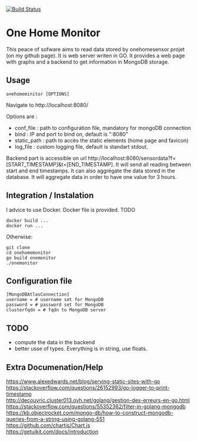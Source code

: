 [![Build Status](https://travis-ci.org/LeadTheSalt/one_home_monitor.svg?branch=master)](https://travis-ci.org/LeadTheSalt/one_home_monitor)

# One Home Monitor 
This peace of sofware aims to read data stored by onehomesensor projet (on my github page). It is web server writen in GO. It provides a web page with graphs and a backend to get information in MongoDB storage. 

## Usage 
```
onehomeminitor [OPTIONS]
```
Navigate to http://localhost:8080/

Options are :
  * conf_file : path to configuration file, mandatory for mongoDB connection
  * bind : IP and port to bind on, default is ":8080"
  * static_path : path to accès the static elements (home page and favicon)
  * log_file : custom logging file, default is standart stdout.

Backend part is accessible on url  http://localhost:8080/sensordata?f=[START_TIMESTAMP]&t=[END_TIMESTAMP]. It will send all reading between start and end timestamps. 
It can also aggrégate the data stored in the database. It will aggregate data in order to have one value for 3 hours. 

## Integration / Instalation
I advice to use Docker. Docker file is provided. TODO
```
docker build ...
docker run ... 
```

Otherwise:
```
git clone 
cd onehomemonitor
go build onemonitor 
./onemonitor
```

## Configuration file 
```
[MongoDBAtlasConnection]
username = # username set for MongoDB
password = # password set for MongoDB
clusterfqdn = # fqdn to MongoDB server 

```

## TODO
  * compute the data in the backend 
  * better usse of types. Everything is in string, use floats.

## Extra Documenation/Help
https://www.alexedwards.net/blog/serving-static-sites-with-go  
https://stackoverflow.com/questions/26152993/go-logger-to-print-timestamp  
http://decouvric.cluster013.ovh.net/golang/gestion-des-erreurs-en-go.html  
https://stackoverflow.com/questions/55352362/filter-in-golang-mongodb   
https://kb.objectrocket.com/mongo-db/how-to-construct-mongodb-queries-from-a-string-using-golang-551  
https://github.com/chartjs/Chart.js  
https://getuikit.com/docs/introduction  